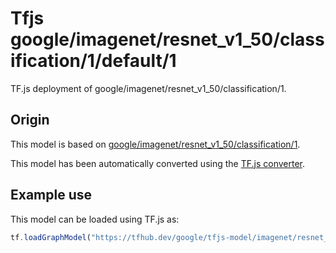 # Tfjs google/imagenet/resnet_v1_50/classification/1/default/1
TF.js deployment of google/imagenet/resnet_v1_50/classification/1.

<!-- parent-model: google/imagenet/resnet_v1_50/classification/1 -->

## Origin

This model is based on [google/imagenet/resnet_v1_50/classification/1](https://tfhub.dev/google/imagenet/resnet_v1_50/classification/1).

This model has been automatically converted using the [TF.js converter](https://github.com/tensorflow/tfjs/tree/master/tfjs-converter).

## Example use
This model can be loaded using TF.js as:

```javascript
tf.loadGraphModel("https://tfhub.dev/google/tfjs-model/imagenet/resnet_v1_50/classification/1/default/1", { fromTFHub: true })
```
